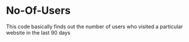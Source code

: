 # No-Of-Users
This code basically finds out the number of users who visited a particular website in the last 90 days
